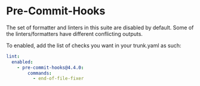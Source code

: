 # Pre-Commit-Hooks

The set of formatter and linters in this suite are disabled by default. Some of the
linters/formatters have different conflicting outputs.

To enabled, add the list of checks you want in your trunk.yaml as such:

```yaml
lint:
  enabled:
    - pre-commit-hooks@4.4.0:
        commands:
          - end-of-file-fixer
```
